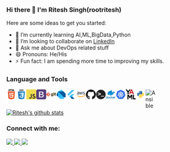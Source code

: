 ### Hi there 👋 I'm Ritesh Singh(rootritesh)

Here are some ideas to get you started:

- 🌱 I’m currently learning AI,ML,BigData,Python
- 👯 I’m looking to collaborate on [LinkedIn](https://www.linkedin.com/in/ritesh64/)
- 💬 Ask me about DevOps related stuff
- 😄 Pronouns: He/His
- ⚡ Fun fact: I am spending more time to improving my skills.

### Language and Tools

<img align="left" alt="HTML5" width="26px" src="https://raw.githubusercontent.com/github/explore/80688e429a7d4ef2fca1e82350fe8e3517d3494d/topics/html/html.png" />

<img align="left" alt="CSS3" width="26px" src="https://raw.githubusercontent.com/github/explore/80688e429a7d4ef2fca1e82350fe8e3517d3494d/topics/css/css.png" />

<img align="left" alt="JavaScript" width="26px" src="https://raw.githubusercontent.com/github/explore/80688e429a7d4ef2fca1e82350fe8e3517d3494d/topics/javascript/javascript.png" />

<img align="left" alt="bootstarp" width="26px" src="https://raw.githubusercontent.com/github/explore/80688e429a7d4ef2fca1e82350fe8e3517d3494d/topics/bootstrap/bootstrap.png" />

<img align="left" alt="Git" width="26px" src="https://raw.githubusercontent.com/github/explore/80688e429a7d4ef2fca1e82350fe8e3517d3494d/topics/git/git.png" />


<img align="left" alt="dart" width="26px" src="https://raw.githubusercontent.com/github/explore/78df643247d429f6cc873026c0622819ad797942/topics/dart/dart.png" />

<img align="left" alt="flutter" width="26px" src="https://raw.githubusercontent.com/github/explore/78df643247d429f6cc873026c0622819ad797942/topics/flutter/flutter.png"/>

<img align="left" alt="aws" width="26px" src="https://raw.githubusercontent.com/github/explore/80688e429a7d4ef2fca1e82350fe8e3517d3494d/topics/aws/aws.png" />

<!-- <img align="left" alt="terraform" width="26px" src="https://i1.wp.com/www.nebulaworks.com/blog/wp-content/uploads/2018/01/hashicorp-terraform.png?w=900" /> -->

<img align="left" alt="GitHub" width="26px" src="https://raw.githubusercontent.com/github/explore/78df643247d429f6cc873026c0622819ad797942/topics/github/github.png" />

<img align="left" alt="Terminal" width="26px" src="https://raw.githubusercontent.com/github/explore/80688e429a7d4ef2fca1e82350fe8e3517d3494d/topics/terminal/terminal.png" />

<img align="left" alt="docker" width="26px" src="https://raw.githubusercontent.com/github/explore/80688e429a7d4ef2fca1e82350fe8e3517d3494d/topics/docker/docker.png" />

<img align="left" alt="Kubernetes" width="26px" src="https://raw.githubusercontent.com/github/explore/80688e429a7d4ef2fca1e82350fe8e3517d3494d/topics/kubernetes/kubernetes.png" />

<img align="left" alt="YAML" width="26px" src="https://raw.githubusercontent.com/github/explore/80688e429a7d4ef2fca1e82350fe8e3517d3494d/topics/yaml/yaml.png" />

<img align="left" alt="python" width="26px" src="https://raw.githubusercontent.com/github/explore/80688e429a7d4ef2fca1e82350fe8e3517d3494d/topics/python/python.png" />

<img align="left" alt="Ansible" width="26px" src="https://avatars3.githubusercontent.com/u/1507452?s=400&v=4" />








<br>
<br>

<a href="https://github.com/rootritesh">
 <img align="center" src="https://github-readme-stats.vercel.app/api?username=rootritesh&show_icons=true&theme=light&line_height=27" alt="Ritesh's github stats"/>
</a> 

<!-- <a href="https://github.com/rootritesh/github-readme-stats">
  <img align="center" src="https://github-readme-stats.vercel.app/api/top-langs/?username=rootritesh&layout=compact"/>
</a>   -->



### Connect with me:

<a href="https://www.linkedin.com/in/ritesh64/">
 <img src="https://img.icons8.com/color/48/000000/linkedin-circled--v1.png"/>
</a>
<a href="https://www.facebook.com/profile.php?id=100012287743272">
  <img src="https://img.icons8.com/fluent/48/000000/facebook-new.png"/>
</a>
<a href="https://twitter.com/RiteshS07054000">
<img src="https://img.icons8.com/color/48/000000/twitter-circled.png"/>
</a>
